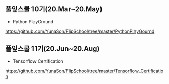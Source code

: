## 풀잎스쿨 10기(20.Mar~20.May)

- Python PlayGround

https://github.com/YunaSon/FlipSchool/tree/master/PythonPlayGournd




## 풀잎스쿨 11기(20.Jun~20.Aug)

- Tensorflow Certification

https://github.com/YunaSon/FlipSchool/tree/master/Tensorflow_Certification
